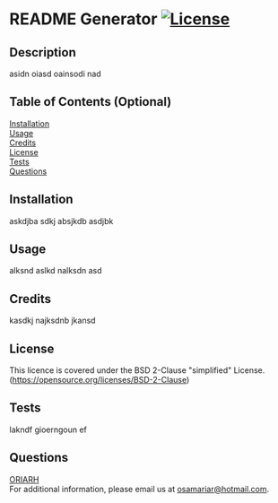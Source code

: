 # README Generator [![License](https://img.shields.io/badge/License-BSD_2--Clause-orange.svg)](https://opensource.org/licenses/BSD-2-Clause)

## Description

asidn oiasd oainsodi nad

## Table of Contents (Optional)

<a href = '#Installation'>Installation</a><br>
<a href = '#Usage'>Usage</a><br>
<a href = '#Credits'>Credits</a><br>
<a href = '#License'>License</a><br>
<a href = '#Tests'>Tests</a><br>
<a href = '#Questions'>Questions</a><br>

## Installation

askdjba sdkj absjkdb asdjbk 

## Usage

alksnd aslkd nalksdn asd

## Credits

kasdkj najksdnb jkansd

## License

This licence is covered under the BSD 2-Clause "simplified" License.<br>
(https://opensource.org/licenses/BSD-2-Clause)

## Tests

lakndf gioerngoun ef

## Questions
<a href = 'https://github.com/ORIARH'>ORIARH</a><br>
For additional information, please email us at osamariar@hotmail.com.
